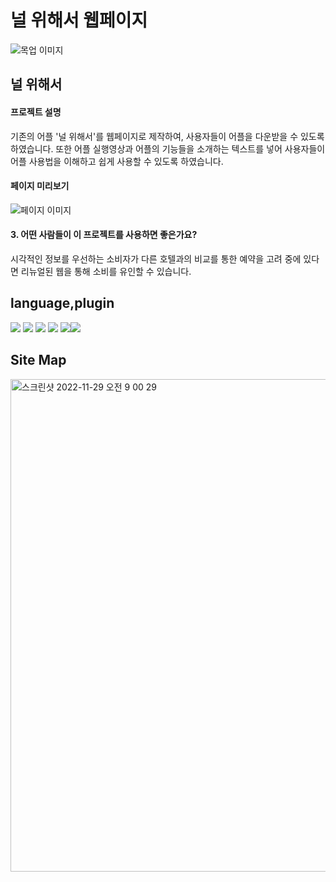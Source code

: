 # 널 위해서 웹페이지

![목업 이미지](https://user-images.githubusercontent.com/114633626/214777030-3faed293-65bc-4e6e-ba32-d105f0d86f7e.png)

 ## 널 위해서
  #### 프로젝트 설명
   기존의 어플 '널 위해서'를 웹페이지로 제작하여, 사용자들이 어플을 다운받을 수 있도록 하였습니다. 또한 어플 실행영상과 어플의 기능들을 소개하는 텍스트를 넣어
   사용자들이 어플 사용법을 이해하고 쉽게 사용할 수 있도록 하였습니다.
   
  #### 페이지 미리보기
   ![페이지  이미지](https://user-images.githubusercontent.com/114633626/214777030-3faed293-65bc-4e6e-ba32-d105f0d86f7e.png)

  #### 3. 어떤 사람들이 이 프로젝트를 사용하면 좋은가요?
   시각적인 정보를 우선하는 소비자가 다른 호텔과의 비교를 통한 예약을 고려 중에 있다면 리뉴얼된 웹을 통해 소비를 유인할 수 있습니다.
## language,plugin
<img src="https://img.shields.io/badge/HTML5-E34F26?style=flat-square&logo=HTML5&logoColor=fff"/> <img src="https://img.shields.io/badge/javascript-d7a20b?style=flat-square&logo=javascript&logoColor=fff"/> <img src="https://img.shields.io/badge/jquery-0769AD?style=flat-square&logo=jquery&logoColor=fff"/> <img src="https://img.shields.io/badge/SCSS-CC6699?style=flat-square&logo=sass&logoColor=fff"/>
<img src="https://img.shields.io/badge/FullPage.js-97CA00?style=flat-square&logo=appveyor=fff"/><img src="https://img.shields.io/badge/2.9ver-858585?style=flat-square&logo=appveyor=fff"/>

## Site Map
<img width="788" alt="스크린샷 2022-11-29 오전 9 00 29" src="https://user-images.githubusercontent.com/103560570/204405910-b3f8a344-eaf5-4973-946f-472e9a2952e2.png">
